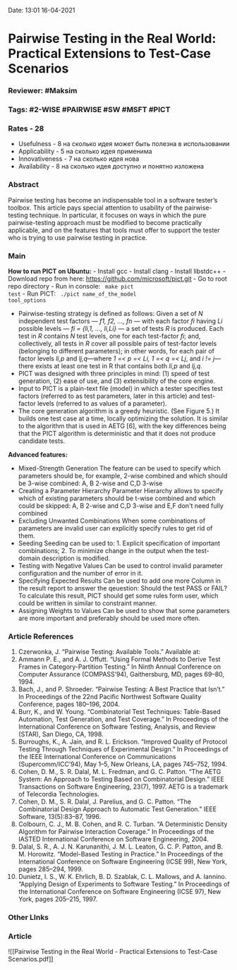 Date: 13:01 16-04-2021

# Pairwise Testing in the Real World: Practical Extensions to Test-Case Scenarios

### Reviewer: #Maksim 

### Tags: #2-WISE #PAIRWISE #SW #MSFT #PICT

### Rates - 28
- Usefulness - 8 на сколько идея может быть полезна в использовании
- Applicability - 5 на сколько идея применима
- Innovativeness - 7 на сколько идея нова
- Availability - 8 на сколько идея доступно и понятно изложена

### Abstract
Pairwise testing has become an indispensable tool in a software tester’s toolbox. This article pays special attention to usability of the pairwise-testing technique. In particular, it focuses on ways in which the pure pairwise-testing approach must be modified to become practically applicable, and on the features that tools must offer to support the tester who is trying to use pairwise testing in practice.

### Main
**How to run PICT on Ubuntu:**
	- Install gcc
	- Install clang
	- Install libstdc++
	- Download repo from here: https://github.com/microsoft/pict.git
	- Go to root repo directory
	- Run in console: <code> make pict test</code>
	- Run PICT: <code> ./pict name_of_the_model tool_options</code>

-  Pairwise-testing strategy is defined as follows:
Given a set of *N* independent test factors — *f1, f2, ..., fn* — with each factor *fi* having *Li* possible levels — *fi = {li,1,  ...,  li,Li}* — a set of tests *R* is produced. Each test in *R* contains *N* test levels, one for each test-factor *fi*; and, collectively, all tests in *R* cover all possible pairs of test-factor levels (belonging to different parameters); in other words, for each pair of factor levels *li,p* and *lj,q*—where *1 =< p =< Li, 1 =< q =< Lj*, and *i != j*—there exists at least one test in R that contains both *li,p* and *lj,q*.
- PICT was designed with three principles in mind: (1) speed of test generation, (2) ease of
use, and (3) extensibility of the core engine.
- Input to PICT is a plain-text file (model) in which a tester specifies test factors (referred to
as test parameters, later in this article) and test-factor levels (referred to as values of a parameter).
- The core generation algorithm is a greedy heuristic. (See Figure 5.) It builds one test case
at a time, locally optimizing the solution. It is similar to the algorithm that is used in AETG [6], with the key differences being that the PICT algorithm is deterministic and that it does not produce candidate tests.

**Advanced features:**
- Mixed-Strength Generation
	The feature can be used to specify which parameters should be, for example, 2-wise combined and which should be 3-wise combined: A, B 2-wise and C,D 3-wise
- Creating a Parameter Hierarchy
	Parameter Hierarchy allows to specify which of existing parameters should be t-wise combined and which could be skipped:  A, B 2-wise and C,D 3-wise and E,F don't need fully combined
- Excluding Unwanted Combinations
	When some combinations of parameters are invalid user can explicitly specify rules to get rid of them.
- Seeding
	Seeding can be used to:
		1.  Explicit specification of important combinations;
		2.  To minimize change in the output when the test-domain description is modified.
- Testing with Negative Values
	Can be used to control invalid parameter configuration and the number of error in it. 
- Specifying Expected Results
	Can be used to add one more Column in the result report to answer the qeuestion: Should the test PASS or FAIL? To calculate this result, PICT should get some rules form user, which could be written in similar to constraint manner. 
- Assigning Weights to Values
	Can be used to show that some parameters are more important and preferably should be used more often.


### Article References
1.  Czerwonka, J. “Pairwise Testing: Available Tools.” Available at:
2.  Ammann P. E., and A. J. Offutt. “Using Formal Methods to Derive Test Frames in Category-Partition Testing.” In Ninth Annual Conference on Computer Assurance (COMPASS’94), Gaithersburg, MD, pages 69–80, 1994.
3.  Bach, J., and P. Shroeder. “Pairwise Testing: A Best Practice that Isn’t.” In Proceedings of the 22nd Pacific  Northwest Software Quality Conference, pages 180–196, 2004.
4.  Burr, K., and W. Young. “Combinatorial Test Techniques: Table-Based Automation, Test Generation, and Test Coverage.” In Proceedings of the International Conference on Software Testing, Analysis, and Review (STAR), San Diego, CA, 1998. 
5.  Burroughs, K., A. Jain, and R. L. Erickson. “Improved Quality of Protocol Testing Through Techniques of Experimental Design.” In Proceedings of the IEEE International Conference on Communications (Supercomm/ICC’94), May 1–5, New Orleans, LA, pages 745–752, 1994.
6.  Cohen, D. M., S. R. Dalal, M. L. Fredman, and G. C. Patton. “The AETG System: An Approach to Testing Based on Combinatorial Design.” IEEE Transactions on Software Engineering, 23(7), 1997. AETG is a trademark of Telecordia Technologies.
7.  Cohen, D. M., S. R. Dalal, J. Parelius, and G. C. Patton. “The Combinatorial Design Approach to Automatic Test Generation.” IEEE Software, 13(5):83–87, 1996. 
8.  Colbourn, C. J., M. B. Cohen, and R. C. Turban. “A Deterministic Density Algorithm for Pairwise Interaction Coverage.” In Proceedings of the IASTED International Conference on Software Engineering, 2004.
9.  Dalal, S. R., A. J. N. Karunanithi, J. M. L. Leaton, G. C. P. Patton, and B. M. Horowitz. “Model-Based Testing in Practice.” In Proceedings of the International Conference on Software Engineering (ICSE 99), New York, pages 285–294, 1999.
10.  Dunietz, I. S., W. K. Ehrlich, B. D. Szablak, C. L. Mallows, and A. Iannino. “Applying Design of Experiments to Software Testing.” In Proceedings of the International Conference on Software Engineering (ICSE 97), New York, pages 205–215, 1997.

### Other LInks

### Article
![[Pairwise Testing in the Real World - Practical Extensions to Test-Case Scenarios.pdf]]